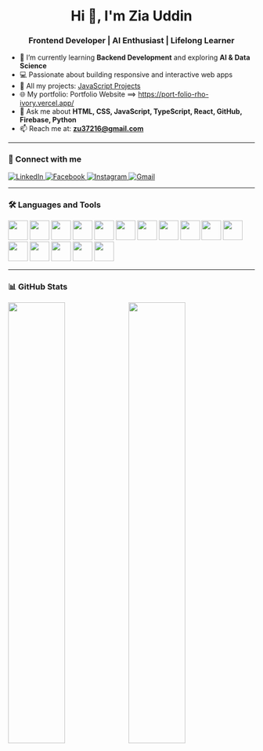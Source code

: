 <h1 align="center">Hi 👋, I'm Zia Uddin</h1>
<h3 align="center">Frontend Developer | AI Enthusiast | Lifelong Learner</h3>

- 🌱 I’m currently learning **Backend Development** and exploring **AI & Data Science**
- 💻 Passionate about building responsive and interactive web apps
- 📁 All my projects: [JavaScript Projects](https://ziauddin14.github.io/JavaScript-Projects/)
- 🌐 My portfolio: Portfolio Website ==> https://port-folio-rho-ivory.vercel.app/
- 💬 Ask me about **HTML, CSS, JavaScript, TypeScript, React, GitHub, Firebase, Python**
- 📫 Reach me at: **zu37216@gmail.com**

---
### 🔗 Connect with me

<p align="left">
  <a href="https://www.linkedin.com/in/zia-uddin-23327b341/" target="_blank">
    <img src="https://img.shields.io/badge/LinkedIn-0077B5?style=for-the-badge&logo=linkedin&logoColor=white" alt="LinkedIn"/>
  </a>
  <a href="https://www.facebook.com/ziauddin114/" target="_blank">
    <img src="https://img.shields.io/badge/Facebook-1877F2?style=for-the-badge&logo=facebook&logoColor=white" alt="Facebook"/>
  </a>
  <a href="https://www.instagram.com/zia_uddin_ima/" target="_blank">
    <img src="https://img.shields.io/badge/Instagram-E4405F?style=for-the-badge&logo=instagram&logoColor=white" alt="Instagram"/>
  </a>
  <a href="mailto:zu37216@gmail.com" target="_blank">
    <img src="https://img.shields.io/badge/Gmail-D14836?style=for-the-badge&logo=gmail&logoColor=white" alt="Gmail"/>
  </a>
</p>


---

### 🛠️ Languages and Tools

<p align="left">
  <img src="https://cdn.jsdelivr.net/gh/devicons/devicon/icons/html5/html5-original.svg" height="40"/>
  <img src="https://cdn.jsdelivr.net/gh/devicons/devicon/icons/css3/css3-original.svg" height="40"/>
  <img src="https://cdn.jsdelivr.net/gh/devicons/devicon/icons/tailwindcss/tailwindcss-original.svg" height="40"/>
  <img src="https://cdn.jsdelivr.net/gh/devicons/devicon/icons/bootstrap/bootstrap-original.svg" height="40"/>
  <img src="https://cdn.jsdelivr.net/gh/devicons/devicon/icons/javascript/javascript-original.svg" height="40"/>
  <img src="https://cdn.jsdelivr.net/gh/devicons/devicon/icons/typescript/typescript-original.svg" height="40"/>
  <img src="https://cdn.jsdelivr.net/gh/devicons/devicon/icons/react/react-original.svg" height="40"/>
  <img src="https://cdn.jsdelivr.net/gh/devicons/devicon/icons/zustand/zustand-original.svg" height="40"/>
  <img src="https://cdn.jsdelivr.net/gh/devicons/devicon/icons/firebase/firebase-plain.svg" height="40"/>
  <img src="https://cdn.jsdelivr.net/gh/devicons/devicon/icons/git/git-original.svg" height="40"/>
  <img src="https://cdn.jsdelivr.net/gh/devicons/devicon/icons/python/python-original.svg" height="40"/>
  <img src="https://cdn.jsdelivr.net/gh/devicons/devicon/icons/pandas/pandas-original.svg" height="40"/>
  <img src="https://cdn.jsdelivr.net/gh/devicons/devicon/icons/numpy/numpy-original.svg" height="40"/>
  <img src="https://cdn.jsdelivr.net/gh/devicons/devicon/icons/netlify/netlify-original.svg" height="40"/>
  <img src="https://cdn.jsdelivr.net/gh/devicons/devicon/icons/github/github-original.svg" height="40" color="white"/>
  <img src="https://cdn.jsdelivr.net/gh/devicons/devicon/icons/vercel/vercel-original.svg" height="40"/>
</p>

---

### 📊 GitHub Stats
<p align="left">
  <img src="https://github-readme-stats.vercel.app/api?username=ziauddin14&show_icons=true&theme=radical" width="48%"/>
  <img src="https://github-readme-stats.vercel.app/api/top-langs/?username=ziauddin14&layout=compact&theme=radical" width="48%"/>
</p>
